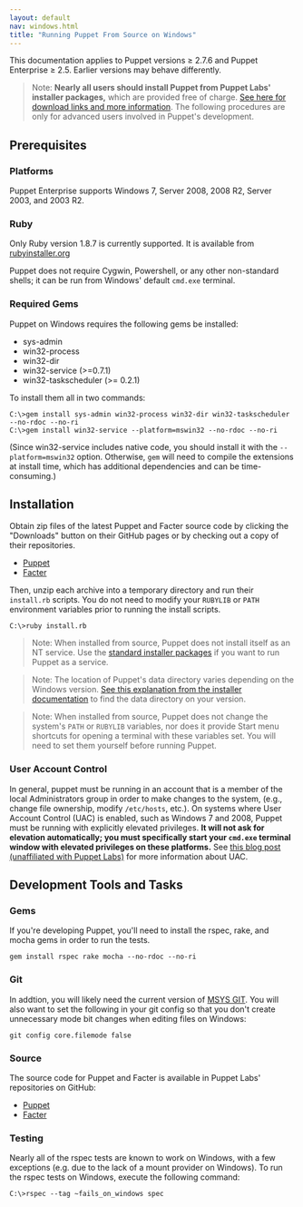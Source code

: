 ```yaml
---
layout: default
nav: windows.html
title: "Running Puppet From Source on Windows"
---
```



[datadirectory]: ./installing.html#data-directory


<span class="versionnote">This documentation applies to Puppet versions ≥ 2.7.6 and Puppet Enterprise ≥ 2.5. Earlier versions may behave differently.</span>

> Note: **Nearly all users should install Puppet from Puppet Labs' installer packages,** which are provided free of charge. [See here for download links and more information](./installing.html). The following procedures are only for advanced users involved in Puppet's development. 


## Prerequisites

### Platforms

Puppet Enterprise supports Windows 7, Server 2008, 2008 R2, Server 2003, and 2003 R2.

### Ruby

Only Ruby version 1.8.7 is currently supported. It is available from [rubyinstaller.org](http://rubyinstaller.org/downloads)

Puppet does not require Cygwin, Powershell, or any other non-standard shells; it can be run from Windows' default `cmd.exe` terminal.

### Required Gems

Puppet on Windows requires the following gems be installed:

* sys-admin
* win32-process
* win32-dir
* win32-service (>=0.7.1)
* win32-taskscheduler (>= 0.2.1)

To install them all in two commands:

    C:\>gem install sys-admin win32-process win32-dir win32-taskscheduler --no-rdoc --no-ri
    C:\>gem install win32-service --platform=mswin32 --no-rdoc --no-ri

(Since win32-service includes native code, you should install it with the `--platform=mswin32` option. Otherwise, `gem` will need to compile the extensions at install time, which has additional dependencies and can be time-consuming.)

## Installation

Obtain zip files of the latest Puppet and Facter source code by clicking the "Downloads" button on their GitHub pages or by checking out a copy of their repositories.

* [Puppet](https://github.com/puppetlabs/puppet)
* [Facter](https://github.com/puppetlabs/facter)

Then, unzip each archive into a temporary directory and run their `install.rb` scripts. You do not need to modify your `RUBYLIB` or `PATH` environment variables prior to running the install scripts.

    C:\>ruby install.rb

> Note: When installed from source, Puppet does not install itself as an NT service. Use the [standard installer packages](./installing.html) if you want to run Puppet as a service.

> Note: The location of Puppet's data directory varies depending on the Windows version. [See this explanation from the installer documentation][datadirectory] to find the data directory on your version. 

> Note: When installed from source, Puppet does not change the system's `PATH` or `RUBYLIB` variables, nor does it provide Start menu shortcuts for opening a terminal with these variables set. You will need to set them yourself before running Puppet. <!-- todo double check this -->

### User Account Control ###

In general, puppet must be running in an account that is a member of the local Administrators group in order to make changes to the system, (e.g., change file ownership, modify `/etc/hosts`, etc.). On systems where User Account Control (UAC) is enabled, such as Windows 7 and 2008, Puppet must be running with explicitly elevated privileges. **It will not ask for elevation automatically; you must specifically start your `cmd.exe` terminal window with elevated privileges on these platforms.** See [this blog post (unaffiliated with Puppet Labs)](http://blog.didierstevens.com/2008/05/26/quickpost-restricted-tokens-and-uac/) for more information about UAC.

## Development Tools and Tasks

### Gems

If you're developing Puppet, you'll need to install the rspec, rake, and mocha gems in order to run the tests. 

    gem install rspec rake mocha --no-rdoc --no-ri

### Git

In addtion, you will likely need the current version of [MSYS GIT](http://code.google.com/p/msysgit/downloads/list). You will also want to set the following in your git config so that you don't create unnecessary mode bit changes when editing files on Windows:

    git config core.filemode false

### Source

The source code for Puppet and Facter is available in Puppet Labs' repositories on GitHub:

* [Puppet](https://github.com/puppetlabs/puppet)
* [Facter](https://github.com/puppetlabs/facter)

### Testing

Nearly all of the rspec tests are known to work on Windows, with a few exceptions (e.g. due to the lack of a mount provider on Windows). To run the rspec tests on Windows, execute the following command:

    C:\>rspec --tag ~fails_on_windows spec

